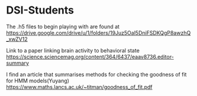 # DSI-Students
The .h5 files to begin playing with are found at https://drive.google.com/drive/u/1/folders/19Juz5Oal5DniFSDKQgP8awzhQ_xwZV12

Link to a paper linking brain activity to behavioral state https://science.sciencemag.org/content/364/6437/eaav8736.editor-summary

I find an article that summarises methods for checking the goodness of fit for HMM models(Yuyang) https://www.maths.lancs.ac.uk/~titman/goodness_of_fit.pdf
